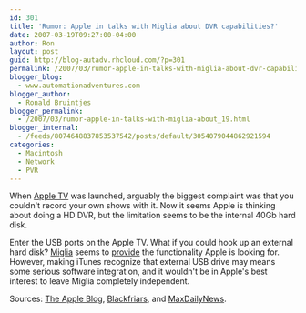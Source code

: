 ```yaml
---
id: 301
title: 'Rumor: Apple in talks with Miglia about DVR capabilities?'
date: 2007-03-19T09:27:00-04:00
author: Ron
layout: post
guid: http://blog-autadv.rhcloud.com/?p=301
permalink: /2007/03/rumor-apple-in-talks-with-miglia-about-dvr-capabilities.html
blogger_blog:
  - www.automationadventures.com
blogger_author:
  - Ronald Bruintjes
blogger_permalink:
  - /2007/03/rumor-apple-in-talks-with-miglia-about_19.html
blogger_internal:
  - /feeds/8074648837853537542/posts/default/3054079044862921594
categories:
  - Macintosh
  - Network
  - PVR
---
```

When [Apple TV](http://www.apple.com/appletv/) was launched, arguably the biggest complaint was that you couldn't record your own shows with it. Now it seems Apple is thinking about doing a HD DVR, but the limitation seems to be the internal 40Gb hard disk.

Enter the USB ports on the Apple TV. What if you could hook up an external hard disk? [Miglia](http://www.miglia.com/) seems to [provide](http://miglia.com/Support/appletv.html) the functionality Apple is looking for. However, making iTunes recognize that external USB drive may means some serious software integration, and it wouldn't be in Apple's best interest to leave Miglia completely independent.

Sources: [The Apple Blog](http://theappleblog.com/2007/03/15/is-apple-secretly-working-with-miglia/), [Blackfriars](http://www.blackfriarsinc.com/blog/2007/03/miglia-possible-apple-add-on-for-apple), and [MaxDailyNews](http://www.macdailynews.com/index.php/weblog/comments/apple_planning_to_buy_miglia_to_add_dvr_capabilities_to_itunes_and_apple_tv/).